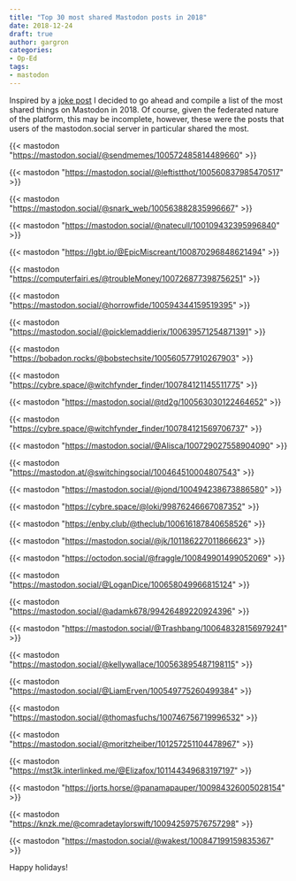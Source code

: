 ```yaml
---
title: "Top 30 most shared Mastodon posts in 2018"
date: 2018-12-24
draft: true
author: gargron
categories:
- Op-Ed
tags:
- mastodon
---
```


Inspired by a [joke post](https://cybre.space/@somarasu/101297601782617843) I decided to go ahead and compile a list of the most shared things on Mastodon in 2018.<!--more--> Of course, given the federated nature of the platform, this may be incomplete, however, these were the posts that users of the mastodon.social server in particular shared the most.

{{< mastodon "https://mastodon.social/@sendmemes/100572485814489660" >}}

{{< mastodon "https://mastodon.social/@leftistthot/100560837985470517" >}}

{{< mastodon "https://mastodon.social/@snark_web/100563882835996667" >}}

{{< mastodon "https://mastodon.social/@natecull/100109432395996840" >}}

{{< mastodon "https://lgbt.io/@EpicMiscreant/100870296848621494" >}}

{{< mastodon "https://computerfairi.es/@troubleMoney/100726877398756251" >}}

{{< mastodon "https://mastodon.social/@horrowfide/100594344159519395" >}}

{{< mastodon "https://mastodon.social/@picklemaddierix/100639571254871391" >}}

{{< mastodon "https://bobadon.rocks/@bobstechsite/100560577910267903" >}}

{{< mastodon "https://cybre.space/@witchfynder_finder/100784121145511775" >}}

{{< mastodon "https://mastodon.social/@td2g/100563030122464652" >}}

{{< mastodon "https://cybre.space/@witchfynder_finder/100784121569706737" >}}

{{< mastodon "https://mastodon.social/@Alisca/100729027558904090" >}}

{{< mastodon "https://mastodon.at/@switchingsocial/100464510004807543" >}}

{{< mastodon "https://mastodon.social/@jond/100494238673886580" >}}

{{< mastodon "https://cybre.space/@loki/99876246667087352" >}}

{{< mastodon "https://enby.club/@theclub/100616187840658526" >}}

{{< mastodon "https://mastodon.social/@jk/101186227011866623" >}}

{{< mastodon "https://octodon.social/@fraggle/100849901499052069" >}}

{{< mastodon "https://mastodon.social/@LoganDice/100658049966815124" >}}

{{< mastodon "https://mastodon.social/@adamk678/99426489220924396" >}}

{{< mastodon "https://mastodon.social/@Trashbang/100648328156979241" >}}

{{< mastodon "https://mastodon.social/@kellywallace/100563895487198115" >}}

{{< mastodon "https://mastodon.social/@LiamErven/100549775260499384" >}}

{{< mastodon "https://mastodon.social/@thomasfuchs/100746756719996532" >}}

{{< mastodon "https://mastodon.social/@moritzheiber/101257251104478967" >}}

{{< mastodon "https://mst3k.interlinked.me/@Elizafox/101144349683197197" >}}

{{< mastodon "https://jorts.horse/@panamapauper/100984326005028154" >}}

{{< mastodon "https://knzk.me/@comradetaylorswift/100942597576757298" >}}

{{< mastodon "https://mastodon.social/@wakest/100847199159835367" >}}

Happy holidays!